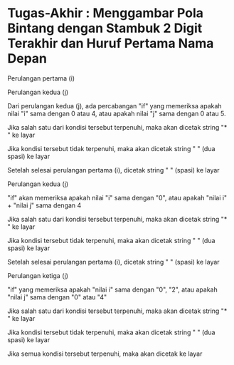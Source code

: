 # Tugas-Akhir : Menggambar Pola Bintang dengan Stambuk 2 Digit Terakhir dan Huruf Pertama Nama Depan

Perulangan pertama (i)    


Perulangan kedua (j)   


Dari perulangan kedua (j), ada percabangan "if" yang memeriksa apakah nilai "i" sama dengan 0 atau 4, atau apakah nilai "j" sama dengan 0 atau 5. 


Jika salah satu dari kondisi tersebut terpenuhi, maka akan dicetak string "* " ke layar  


Jika kondisi tersebut tidak terpenuhi, maka akan dicetak string " " (dua spasi) ke layar  


Setelah selesai perulangan pertama (i), dicetak string " " (spasi) ke layar  


Perulangan kedua (j)    


"if" akan memeriksa apakah nilai "i" sama dengan "0", atau apakah "nilai i" + "nilai j" sama dengan 4 


Jika salah satu dari kondisi tersebut terpenuhi, maka akan dicetak string "* " ke layar   


Jika kondisi tersebut tidak terpenuhi, maka akan dicetak string " " (dua spasi) ke layar  


Setelah selesai perulangan pertama (i), dicetak string " " (spasi) ke layar 


Perulangan ketiga (j)    


"if" yang memeriksa apakah "nilai i" sama dengan "0", "2", atau apakah "nilai j" sama dengan "0" atau "4"    


Jika salah satu dari kondisi tersebut terpenuhi, maka akan dicetak string "* " ke layar   


Jika kondisi tersebut tidak terpenuhi, maka akan dicetak string " " (dua spasi) ke layar   


Jika semua kondisi tersebut terpenuhi, maka akan dicetak ke layar
